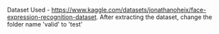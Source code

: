 Dataset Used - https://www.kaggle.com/datasets/jonathanoheix/face-expression-recognition-dataset.
After extracting the dataset, change the folder name 'valid' to 'test'
